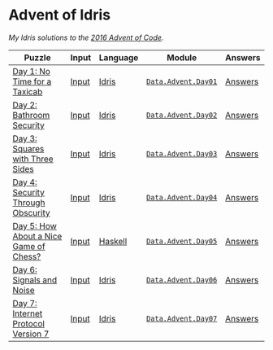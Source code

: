 # Advent of Idris

*My Idris solutions to the [2016 Advent of Code][AoC].*

| **Puzzle**                                   | **Input**   | **Language** | **Module**                | **Answers**   |
|----------------------------------------------|-------------|--------------|---------------------------|---------------|
| [Day 1: No Time for a Taxicab][p1]           | [Input][i1] | [Idris][]    | [`Data.Advent.Day01`][m1] | [Answers][a1] |
| [Day 2: Bathroom Security][p2]               | [Input][i2] | [Idris][]    | [`Data.Advent.Day02`][m2] | [Answers][a2] |
| [Day 3: Squares with Three Sides][p3]        | [Input][i3] | [Idris][]    | [`Data.Advent.Day03`][m3] | [Answers][a3] |
| [Day 4: Security Through Obscurity][p4]      | [Input][i4] | [Idris][]    | [`Data.Advent.Day04`][m4] | [Answers][a4] |
| [Day 5: How About a Nice Game of Chess?][p5] | [Input][i5] | [Haskell][]  | [`Data.Advent.Day05`][m5] | [Answers][a5] |
| [Day 6: Signals and Noise][p6]               | [Input][i6] | [Idris][]    | [`Data.Advent.Day06`][m6] | [Answers][a6] |
| [Day 7: Internet Protocol Version 7][p7]     | [Input][i7] | [Idris][]    | [`Data.Advent.Day07`][m7] | [Answers][a7] |

<!-- Named Links -->
[AoC]: http://adventofcode.com/2016

<!-- Puzzles -->
[p1]: http://adventofcode.com/2016/day/1
[p2]: http://adventofcode.com/2016/day/2
[p3]: http://adventofcode.com/2016/day/3
[p4]: http://adventofcode.com/2016/day/4
[p5]: http://adventofcode.com/2016/day/5
[p6]: http://adventofcode.com/2016/day/6
[p7]: http://adventofcode.com/2016/day/7

<!-- Input -->
[i1]: ./input/day01.txt
[i2]: ./input/day02.txt
[i3]: ./input/day03.txt
[i4]: ./input/day04.txt
[i5]: ./input/day05.txt
[i6]: ./input/day06.txt
[i7]: ./input/day07.txt

<!-- Languages -->
[Idris]: https://github.com/yurrriq/advent-of-idris/search?l=idris
[Haskell]: https://github.com/yurrriq/advent-of-idris/search?l=haskell

<!-- Modules -->
[m1]: ./src/Data/Advent/Day01.idr
[m2]: ./src/Data/Advent/Day02.idr
[m3]: ./src/Data/Advent/Day03.idr
[m4]: ./src/Data/Advent/Day04.idr
[m5]: ./src/Data/Advent/Day05.hs
[m6]: ./src/Data/Advent/Day06.idr
[m7]: ./src/Data/Advent/Day07.idr

<!-- Output -->
[a1]: ./output/day01.txt
[a2]: ./output/day02.txt
[a3]: ./output/day03.txt
[a4]: ./output/day04.txt
[a5]: ./output/day05.txt
[a6]: ./output/day06.txt
[a7]: ./output/day07.txt
